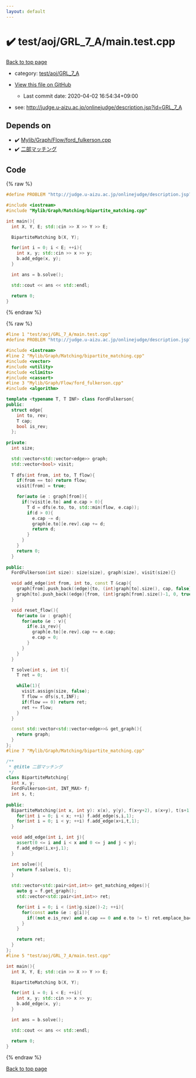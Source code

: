 ```yaml
---
layout: default
---
```


<!-- mathjax config similar to math.stackexchange -->
<script type="text/javascript" async
  src="https://cdnjs.cloudflare.com/ajax/libs/mathjax/2.7.5/MathJax.js?config=TeX-MML-AM_CHTML">
</script>
<script type="text/x-mathjax-config">
  MathJax.Hub.Config({
    TeX: { equationNumbers: { autoNumber: "AMS" }},
    tex2jax: {
      inlineMath: [ ['$','$'] ],
      processEscapes: true
    },
    "HTML-CSS": { matchFontHeight: false },
    displayAlign: "left",
    displayIndent: "2em"
  });
</script>

<script type="text/javascript" src="https://cdnjs.cloudflare.com/ajax/libs/jquery/3.4.1/jquery.min.js"></script>
<script src="https://cdn.jsdelivr.net/npm/jquery-balloon-js@1.1.2/jquery.balloon.min.js" integrity="sha256-ZEYs9VrgAeNuPvs15E39OsyOJaIkXEEt10fzxJ20+2I=" crossorigin="anonymous"></script>
<script type="text/javascript" src="../../../../assets/js/copy-button.js"></script>
<link rel="stylesheet" href="../../../../assets/css/copy-button.css" />


# :heavy_check_mark: test/aoj/GRL_7_A/main.test.cpp

<a href="../../../../index.html">Back to top page</a>

* category: <a href="../../../../index.html#806a528feab938cddc13c96a5d63d020">test/aoj/GRL_7_A</a>
* <a href="{{ site.github.repository_url }}/blob/master/test/aoj/GRL_7_A/main.test.cpp">View this file on GitHub</a>
    - Last commit date: 2020-04-02 16:54:34+09:00


* see: <a href="http://judge.u-aizu.ac.jp/onlinejudge/description.jsp?id=GRL_7_A">http://judge.u-aizu.ac.jp/onlinejudge/description.jsp?id=GRL_7_A</a>


## Depends on

* :heavy_check_mark: <a href="../../../../library/Mylib/Graph/Flow/ford_fulkerson.cpp.html">Mylib/Graph/Flow/ford_fulkerson.cpp</a>
* :heavy_check_mark: <a href="../../../../library/Mylib/Graph/Matching/bipartite_matching.cpp.html">二部マッチング</a>


## Code

<a id="unbundled"></a>
{% raw %}
```cpp
#define PROBLEM "http://judge.u-aizu.ac.jp/onlinejudge/description.jsp?id=GRL_7_A"

#include <iostream>
#include "Mylib/Graph/Matching/bipartite_matching.cpp"

int main(){
  int X, Y, E; std::cin >> X >> Y >> E;

  BipartiteMatching b(X, Y);

  for(int i = 0; i < E; ++i){
    int x, y; std::cin >> x >> y;
    b.add_edge(x, y);
  }

  int ans = b.solve();

  std::cout << ans << std::endl;

  return 0;
}

```
{% endraw %}

<a id="bundled"></a>
{% raw %}
```cpp
#line 1 "test/aoj/GRL_7_A/main.test.cpp"
#define PROBLEM "http://judge.u-aizu.ac.jp/onlinejudge/description.jsp?id=GRL_7_A"

#include <iostream>
#line 2 "Mylib/Graph/Matching/bipartite_matching.cpp"
#include <vector>
#include <utility>
#include <climits>
#include <cassert>
#line 3 "Mylib/Graph/Flow/ford_fulkerson.cpp"
#include <algorithm>

template <typename T, T INF> class FordFulkerson{
public:
  struct edge{
    int to, rev;
    T cap;
    bool is_rev;
  };
  
private:
  int size;

  std::vector<std::vector<edge>> graph;
  std::vector<bool> visit;
  
  T dfs(int from, int to, T flow){
    if(from == to) return flow;
    visit[from] = true;

    for(auto &e : graph[from]){
      if(!visit[e.to] and e.cap > 0){
        T d = dfs(e.to, to, std::min(flow, e.cap));
        if(d > 0){
          e.cap -= d;
          graph[e.to][e.rev].cap += d;
          return d;
        }
      }
    }
    return 0;
  }
  
public:  
  FordFulkerson(int size): size(size), graph(size), visit(size){}

  void add_edge(int from, int to, const T &cap){
    graph[from].push_back((edge){to, (int)graph[to].size(), cap, false});
    graph[to].push_back((edge){from, (int)graph[from].size()-1, 0, true});
  }

  void reset_flow(){
    for(auto &v : graph){
      for(auto &e : v){
        if(e.is_rev){
          graph[e.to][e.rev].cap += e.cap;
          e.cap = 0;
        }
      }
    }
  }

  T solve(int s, int t){
    T ret = 0;

    while(1){
      visit.assign(size, false);
      T flow = dfs(s,t,INF);
      if(flow == 0) return ret;
      ret += flow;
    }
  }

  const std::vector<std::vector<edge>>& get_graph(){
    return graph;
  }
};
#line 7 "Mylib/Graph/Matching/bipartite_matching.cpp"

/**
 * @title 二部マッチング
 */
class BipartiteMatching{
  int x, y;
  FordFulkerson<int, INT_MAX> f;
  int s, t;
  
public:
  BipartiteMatching(int x, int y): x(x), y(y), f(x+y+2), s(x+y), t(s+1){
    for(int i = 0; i < x; ++i) f.add_edge(s,i,1);
    for(int i = 0; i < y; ++i) f.add_edge(x+i,t,1);
  }

  void add_edge(int i, int j){
    assert(0 <= i and i < x and 0 <= j and j < y);
    f.add_edge(i,x+j,1);
  }

  int solve(){
    return f.solve(s, t);
  }

  std::vector<std::pair<int,int>> get_matching_edges(){
    auto g = f.get_graph();
    std::vector<std::pair<int,int>> ret;

    for(int i = 0; i < (int)g.size()-2; ++i){
      for(const auto &e : g[i]){
        if((not e.is_rev) and e.cap == 0 and e.to != t) ret.emplace_back(i, e.to-x);
      }
    }

    return ret;
  }
};
#line 5 "test/aoj/GRL_7_A/main.test.cpp"

int main(){
  int X, Y, E; std::cin >> X >> Y >> E;

  BipartiteMatching b(X, Y);

  for(int i = 0; i < E; ++i){
    int x, y; std::cin >> x >> y;
    b.add_edge(x, y);
  }

  int ans = b.solve();

  std::cout << ans << std::endl;

  return 0;
}

```
{% endraw %}

<a href="../../../../index.html">Back to top page</a>


